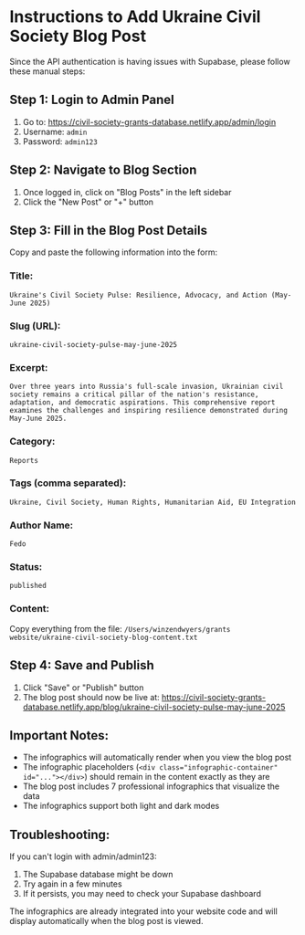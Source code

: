 # Instructions to Add Ukraine Civil Society Blog Post

Since the API authentication is having issues with Supabase, please follow these manual steps:

## Step 1: Login to Admin Panel

1. Go to: https://civil-society-grants-database.netlify.app/admin/login
2. Username: `admin`
3. Password: `admin123`

## Step 2: Navigate to Blog Section

1. Once logged in, click on "Blog Posts" in the left sidebar
2. Click the "New Post" or "+" button

## Step 3: Fill in the Blog Post Details

Copy and paste the following information into the form:

### Title:
```
Ukraine's Civil Society Pulse: Resilience, Advocacy, and Action (May-June 2025)
```

### Slug (URL):
```
ukraine-civil-society-pulse-may-june-2025
```

### Excerpt:
```
Over three years into Russia's full-scale invasion, Ukrainian civil society remains a critical pillar of the nation's resistance, adaptation, and democratic aspirations. This comprehensive report examines the challenges and inspiring resilience demonstrated during May-June 2025.
```

### Category:
```
Reports
```

### Tags (comma separated):
```
Ukraine, Civil Society, Human Rights, Humanitarian Aid, EU Integration
```

### Author Name:
```
Fedo
```

### Status:
```
published
```

### Content:
Copy everything from the file: `/Users/winzendwyers/grants website/ukraine-civil-society-blog-content.txt`

## Step 4: Save and Publish

1. Click "Save" or "Publish" button
2. The blog post should now be live at: https://civil-society-grants-database.netlify.app/blog/ukraine-civil-society-pulse-may-june-2025

## Important Notes:

- The infographics will automatically render when you view the blog post
- The infographic placeholders (`<div class="infographic-container" id="..."></div>`) should remain in the content exactly as they are
- The blog post includes 7 professional infographics that visualize the data
- The infographics support both light and dark modes

## Troubleshooting:

If you can't login with admin/admin123:
1. The Supabase database might be down
2. Try again in a few minutes
3. If it persists, you may need to check your Supabase dashboard

The infographics are already integrated into your website code and will display automatically when the blog post is viewed.